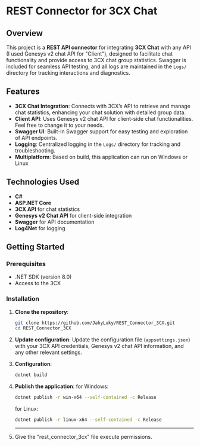 # REST Connector for 3CX Chat

## Overview

This project is a **REST API connector** for integrating **3CX Chat** with any API (I used Genesys v2 chat API for "Client"), designed to facilitate chat functionality and provide access to 3CX chat group statistics. Swagger is included for seamless API testing, and all logs are maintained in the `Logs/` directory for tracking interactions and diagnostics.

## Features

- **3CX Chat Integration**: Connects with 3CX’s API to retrieve and manage chat statistics, enhancing your chat solution with detailed group data.
- **Client API**: Uses Genesys v2 chat API for client-side chat functionalities. Feel free to change it to your needs.
- **Swagger UI**: Built-in Swagger support for easy testing and exploration of API endpoints.
- **Logging**: Centralized logging in the `Logs/` directory for tracking and troubleshooting.
- **Multiplatform**: Based on build, this application can run on Windows or Linux

## Technologies Used

- **C#**
- **ASP.NET Core**
- **3CX API** for chat statistics
- **Genesys v2 Chat API** for client-side integration
- **Swagger** for API documentation
- **Log4Net** for logging

## Getting Started

### Prerequisites

- .NET SDK (version 8.0)
- Access to the 3CX

### Installation

1. **Clone the repository**:
    ```bash
    git clone https://github.com/JahyLuky/REST_Connector_3CX.git
    cd REST_Connector_3CX
    ```

2. **Update configuration**:
   Update the configuration file (`appsettings.json`) with your 3CX API credentials, Genesys v2 chat API information, and any other relevant settings.

4. **Configuration**:  
    ```bash
    dotnet build
    ```

5. **Publish the application**:
   for Windows:
    ```bash
    dotnet publish -r win-x64 --self-contained -c Release
    ```
   for Linux:
    ```bash
    dotnet publish -r linux-x64 --self-contained -c Release
    ```
7. ****
   Give the "rest_connector_3cx" file execute permissions.


